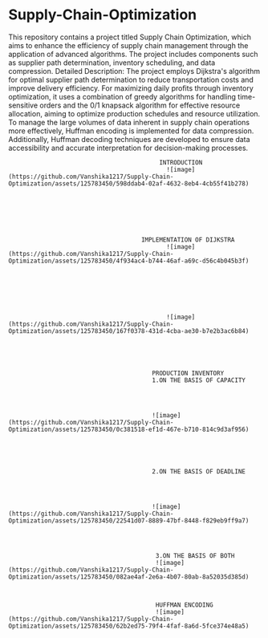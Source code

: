 # Supply-Chain-Optimization
This repository contains a project titled Supply Chain Optimization, which aims to enhance the efficiency of supply chain management through the application of advanced algorithms. The project includes components such as supplier path determination, inventory scheduling, and data compression.
Detailed Description:
The project employs Dijkstra's algorithm for optimal supplier path determination to reduce transportation costs and improve delivery efficiency. For maximizing daily profits through inventory optimization, it uses a combination of greedy algorithms for handling time-sensitive orders and the 0/1 knapsack algorithm for effective resource allocation, aiming to optimize production schedules and resource utilization. To manage the large volumes of data inherent in supply chain operations more effectively, Huffman encoding is implemented for data compression. Additionally, Huffman decoding techniques are developed to ensure data accessibility and accurate interpretation for decision-making processes.








                                              INTRODUCTION
                                                ![image](https://github.com/Vanshika1217/Supply-Chain-Optimization/assets/125783450/598ddab4-02af-4632-8eb4-4cb55f41b278)






                                                
                                         IMPLEMENTATION OF DIJKSTRA
                                                ![image](https://github.com/Vanshika1217/Supply-Chain-Optimization/assets/125783450/4f934ac4-b744-46af-a69c-d56c4b045b3f)






                                                
                                                ![image](https://github.com/Vanshika1217/Supply-Chain-Optimization/assets/125783450/167f0378-431d-4cba-ae30-b7e2b3ac6b84)




                                                
                                            PRODUCTION INVENTORY 
                                            1.ON THE BASIS OF CAPACITY



                                            
                                            ![image](https://github.com/Vanshika1217/Supply-Chain-Optimization/assets/125783450/0c381518-ef1d-467e-b710-814c9d3af956)




                                            
                                            2.ON THE BASIS OF DEADLINE



                                            
                                            ![image](https://github.com/Vanshika1217/Supply-Chain-Optimization/assets/125783450/22541d07-8889-47bf-8448-f829eb9ff9a7)



                                            
                                             3.ON THE BASIS OF BOTH
                                             ![image](https://github.com/Vanshika1217/Supply-Chain-Optimization/assets/125783450/082ae4af-2e6a-4b07-80ab-8a52035d385d)


                                             
                                             HUFFMAN ENCODING
                                             ![image](https://github.com/Vanshika1217/Supply-Chain-Optimization/assets/125783450/62b2ed75-79f4-4faf-8a6d-5fce374e48a5)
                                             



                                                

